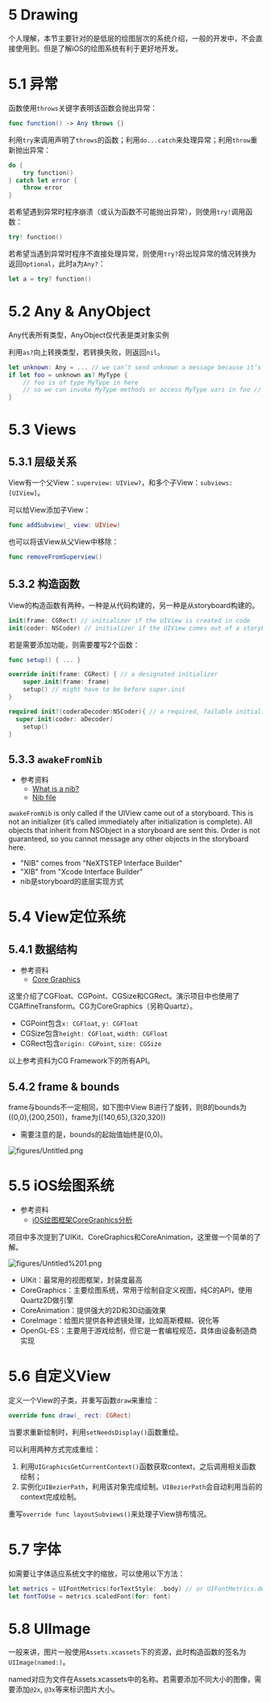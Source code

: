 # 5 Drawing

个人理解，本节主要针对的是低层的绘图层次的系统介绍，一般的开发中，不会直接使用到。但是了解iOS的绘图系统有利于更好地开发。

# 5.1 异常

函数使用`throws`关键字表明该函数会抛出异常：

```swift
func function() -> Any throws {}
```

利用`try`来调用声明了`throws`的函数；利用`do...catch`来处理异常；利用`throw`重新抛出异常：

```swift
do {
	try function()
} catch let error {
	throw error
}
```

若希望遇到异常时程序崩溃（或认为函数不可能抛出异常），则使用`try!`调用函数：

```swift
try! function()
```

若希望当遇到异常时程序不直接处理异常，则使用`try?`将出现异常的情况转换为返回`Optional`，此时a为`Any?`：

```swift
let a = try? function()
```

# 5.2 Any & AnyObject

Any代表所有类型，AnyObject仅代表是类对象实例

利用`as?`向上转换类型，若转换失败，则返回`nil`。

```swift
let unknown: Any = ... // we can’t send unknown a message because it’s “typeless” 
if let foo = unknown as? MyType {
	// foo is of type MyType in here
	// so we can invoke MyType methods or access MyType vars in foo // if unknown was not of type MyType, then we’ll never get here
}
```

# 5.3 Views

## 5.3.1 层级关系

View有一个父View：`superview: UIView?`，和多个子View：`subviews: [UIView]`。

可以给View添加子View：

```swift
func addSubview(_ view: UIView)
```

也可以将该View从父View中移除：

```swift
func removeFromSuperview()
```

## 5.3.2 构造函数

View的构造函数有两种，一种是从代码构建的，另一种是从storyboard构建的。

```swift
init(frame: CGRect) // initializer if the UIView is created in code 
init(coder: NSCoder) // initializer if the UIView comes out of a storyboard
```

若是需要添加功能，则需要覆写2个函数：

```swift
func setup() { ... }

override init(frame: CGRect) { // a designated initializer 
	super.init(frame: frame)
	setup() // might have to be before super.init 
}

required init?(coderaDecoder:NSCoder){ // a required, failable initializer
  super.init(coder: aDecoder)
	setup()
}
```

## 5.3.3 `awakeFromNib`

- 参考资料
    - [What is a nib?](https://www.hackingwithswift.com/example-code/language/what-is-a-nib)
    - [Nib file](https://developer.apple.com/library/archive/documentation/General/Conceptual/DevPedia-CocoaCore/NibFile.html)

`awakeFromNib` is only called if the UIView came out of a storyboard. This is not an initializer (it’s called immediately after initialization is complete). All objects that inherit from NSObject in a storyboard are sent this. Order is not guaranteed, so you cannot message any other objects in the storyboard here.

- "NIB" comes from "NeXTSTEP Interface Builder"
- "XIB" from "Xcode Interface Builder"
- nib是storyboard的底层实现方式

# 5.4 View定位系统

## 5.4.1 数据结构

- 参考资料
    - [Core Graphics](https://developer.apple.com/documentation/coregraphics)

这里介绍了CGFloat、CGPoint、CGSize和CGRect。演示项目中也使用了CGAffineTransform。CG为CoreGraphics（另称Quartz）。

- CGPoint包含`x: CGFloat`, `y: CGFloat`
- CGSize包含`height: CGFloat`, `width: CGFloat`
- CGRect包含`origin: CGPoint`, `size: CGSize`

以上参考资料为CG Framework下的所有API。

## 5.4.2 frame & bounds

frame与bounds不一定相同，如下图中View B进行了旋转，则B的bounds为((0,0),(200,250))，frame为((140,65),(320,320))

- 需要注意的是，bounds的起始值始终是(0,0)。

![figures/Untitled.png](figures/Untitled.png)

# 5.5 iOS绘图系统

- 参考资料
    - [iOS绘图框架CoreGraphics分析](http://www.cocoachina.com/articles/20187)

项目中多次提到了UIKit、CoreGraphics和CoreAnimation，这里做一个简单的了解。

![figures/Untitled%201.png](figures/Untitled%201.png)

- UIKit：最常用的视图框架，封装度最高
- CoreGraphics：主要绘图系统，常用于绘制自定义视图，纯C的API，使用Quartz2D做引擎
- CoreAnimation：提供强大的2D和3D动画效果
- CoreImage：给图片提供各种滤镜处理，比如高斯模糊、锐化等
- OpenGL-ES：主要用于游戏绘制，但它是一套编程规范，具体由设备制造商实现

# 5.6 自定义View

定义一个View的子类，并重写函数`draw`来重绘：

```swift
override func draw(_ rect: CGRect)
```

当要求重新绘制时，利用`setNeedsDisplay()`函数重绘。

可以利用两种方式完成重绘：

1. 利用`UIGraphicsGetCurrentContext()`函数获取context，之后调用相关函数绘制；
2. 实例化`UIBezierPath`，利用该对象完成绘制。`UIBezierPath`会自动利用当前的context完成绘制。

重写`override func layoutSubviews()`来处理子View排布情况。

# 5.7 字体

如需要让字体适应系统文字的缩放，可以使用以下方法：

```swift
let metrics = UIFontMetrics(forTextStyle: .body) // or UIFontMetrics.default 
let fontToUse = metrics.scaledFont(for: font)
```

# 5.8 UIImage

一般来讲，图片一般使用`Assets.xcassets`下的资源，此时构造函数的签名为`UIImage(named:)`。

named对应为文件在Assets.xcassets中的名称。若需要添加不同大小的图像，需要添加`@2x`, `@3x`等来标识图片大小。
